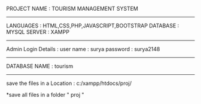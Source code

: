 

PROJECT NAME : TOURISM MANAGEMENT SYSTEM
 ****************

LANGUAGES : HTML,CSS,PHP,JAVASCRIPT,BOOTSTRAP
DATABASE : MYSQL
SERVER : XAMPP

 *****************

Admin Login Details :
  user name : surya
  password  : surya2148

 ******************

DATABASE NAME : tourism
  *****************

  save the files in a Location : c:/xampp/htdocs/proj/

  *save all files in a folder " proj " 
